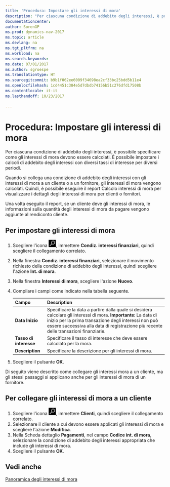 ```yaml
---
title: 'Procedura: Impostare gli interessi di mora'
description: "Per ciascuna condizione di addebito degli interessi, è possibile specificare come gli interessi di mora devono essere calcolati. È possibile impostare i calcoli di addebito degli interessi con diversi tassi di interesse per diversi periodi."
documentationcenter: 
author: SorenGP
ms.prod: dynamics-nav-2017
ms.topic: article
ms.devlang: na
ms.tgt_pltfrm: na
ms.workload: na
ms.search.keywords: 
ms.date: 07/01/2017
ms.author: sgroespe
ms.translationtype: HT
ms.sourcegitcommit: b9b1f062ee6009f34698ea2cf33bc25bdd5b11e4
ms.openlocfilehash: 1cd4451c384e5d7dbdb74156b51c276dfd17508b
ms.contentlocale: it-it
ms.lasthandoff: 10/23/2017

---
```

# <a name="how-to-set-up-interest-on-arrears"></a>Procedura: Impostare gli interessi di mora
Per ciascuna condizione di addebito degli interessi, è possibile specificare come gli interessi di mora devono essere calcolati. È possibile impostare i calcoli di addebito degli interessi con diversi tassi di interesse per diversi periodi.  

Quando si collega una condizione di addebito degli interessi con gli interessi di mora a un cliente o a un fornitore, gli interessi di mora vengono calcolati. Quindi, è possibile eseguire il report Calcolo interessi di mora per visualizzare i dettagli degli interessi di mora per clienti o fornitori.  

Una volta eseguito il report, se un cliente deve gli interessi di mora, le informazioni sulla quantità degli interessi di mora da pagare vengono aggiunte al rendiconto cliente.  

## <a name="to-set-up-interest-on-arrears"></a>Per impostare gli interessi di mora  

1.  Scegliere l'icona ![Cerca pagina o report](../../media/ui-search/search_small.png "icona Cerca pagina o report"), immettere **Condiz. interessi finanziari**, quindi scegliere il collegamento correlato.  
2.  Nella finestra **Condiz. interessi finanziari**, selezionare il movimento richiesto della condizione di addebito degli interessi, quindi scegliere l'azione **Int. di mora**.  
3.  Nella finestra **Interessi di mora**, scegliere l'azione **Nuovo**.  
4.  Compilare i campi come indicato nella tabella seguente.  

    |Campo|Description|  
    |---------------------------------|---------------------------------------|  
    |**Data Inizio**|Specificare la data a partire dalla quale si desidera calcolare gli interessi di mora. **Importante:** La data di inizio per la prima transazione degli interessi non può essere successiva alla data di registrazione più recente delle transazioni finanziarie.|  
    |**Tasso di interesse**|Specificare il tasso di interesse che deve essere calcolato per la mora.|  
    |**Description**|Specificare la descrizione per gli interessi di mora.|  

5.  Scegliere il pulsante **OK**.  

Di seguito viene descritto come collegare gli interessi mora a un cliente, ma gli stessi passaggi si applicano anche per gli interessi di mora di un fornitore.  

## <a name="to-apply-interest-on-arrears-to-a-customer"></a>Per collegare gli interessi di mora a un cliente  

1.  Scegliere l'icona ![Cerca pagina o report](../../media/ui-search/search_small.png "icona Cerca pagina o report"), immettere **Clienti**, quindi scegliere il collegamento correlato.  
2.  Selezionare il cliente a cui devono essere applicati gli interessi di mora e scegliere l'azione **Modifica**.  
3.  Nella Scheda dettaglio **Pagamenti**, nel campo **Codice int. di mora**, selezionare la condizione di addebito degli interessi appropriata che include gli interessi di mora.  
4.  Scegliere il pulsante **OK**.  

## <a name="see-also"></a>Vedi anche  
 [Panoramica degli interessi di mora](interest-on-arrears-overview.md)   

